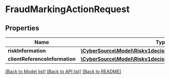 # FraudMarkingActionRequest

## Properties
Name | Type | Description | Notes
------------ | ------------- | ------------- | -------------
**riskInformation** | [**\CyberSource\Model\Riskv1decisionsidmarkingRiskInformation**](Riskv1decisionsidmarkingRiskInformation.md) |  | [optional] 
**clientReferenceInformation** | [**\CyberSource\Model\Riskv1decisionsClientReferenceInformation**](Riskv1decisionsClientReferenceInformation.md) |  | [optional] 

[[Back to Model list]](../README.md#documentation-for-models) [[Back to API list]](../README.md#documentation-for-api-endpoints) [[Back to README]](../README.md)


